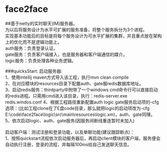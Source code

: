 # face2face
##基于netty的实时聊天(IM)服务器。<br>
为以后将服务设计为水平可扩展的服务准备，将整个服务拆分为3个进程。<br>
实现基本功能后的目标是将每个服务设计为可水平扩展的集群，并且重点放在架构上的优化而不是逻辑功能上。<br>
auth服务：负责登录认证。<br> 
gate服务：负责客户端接入，也是服务器和客户端通信的媒介。<br> 
logic服务：负责处理各种业务逻辑。<br>

###quicksStart:
启动服务器:<br>
1、使用intellij maven方式导入该工程，执行mvn clean compile<br>
2、在对应模块的resources目录下配置auth、gate服redis数据库地址。<br>
3、启动redis服务：thirdparty中附带了一个windows cmd命令行可以直接启动的redis进程。只需用cmd进入该目录，执行：redis-server.exe redis.windos.conf
4、根据工程路径重新配置auth logic gate服务启动项的-cfg选项：(比如工程clone在了E盘code目录，那么就把logic的启动项改为-cfg E:\code\face2face\logic\src\main\resources\logic.xm)，auth、gate同理。<br>
5、依次启动logic、auth、gate服务(因服务间断线重连暂时未加入)<br>
<br>
启动客户端：测试注册和登录功能，以及单聊功能(建议跟踪断点)：<br>
1、按照quickstart流程依次启动服务器后，再启动client模块的客户端，服务便会自动执行注册，登录的流程，并每隔100ms给自己发送聊天信息。<br>
